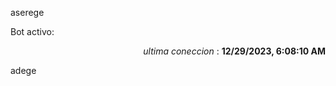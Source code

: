 aserege

<p>Bot activo: </p>
<p align="right"><i>ultima coneccion</i> : <b>12/29/2023, 6:08:10 AM</b></p>

 adege
